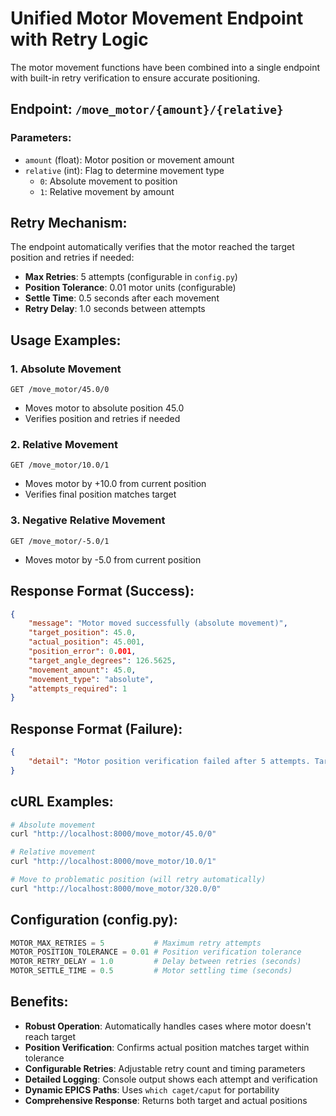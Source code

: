 # Unified Motor Movement Endpoint with Retry Logic

The motor movement functions have been combined into a single endpoint with built-in retry verification to ensure accurate positioning.

## Endpoint: `/move_motor/{amount}/{relative}`

### Parameters:
- `amount` (float): Motor position or movement amount
- `relative` (int): Flag to determine movement type
  - `0`: Absolute movement to position
  - `1`: Relative movement by amount

## Retry Mechanism:
The endpoint automatically verifies that the motor reached the target position and retries if needed:
- **Max Retries**: 5 attempts (configurable in `config.py`)
- **Position Tolerance**: 0.01 motor units (configurable)
- **Settle Time**: 0.5 seconds after each movement
- **Retry Delay**: 1.0 seconds between attempts

## Usage Examples:

### 1. Absolute Movement
```
GET /move_motor/45.0/0
```
- Moves motor to absolute position 45.0
- Verifies position and retries if needed

### 2. Relative Movement
```
GET /move_motor/10.0/1
```
- Moves motor by +10.0 from current position
- Verifies final position matches target

### 3. Negative Relative Movement
```
GET /move_motor/-5.0/1
```
- Moves motor by -5.0 from current position

## Response Format (Success):
```json
{
    "message": "Motor moved successfully (absolute movement)",
    "target_position": 45.0,
    "actual_position": 45.001,
    "position_error": 0.001,
    "target_angle_degrees": 126.5625,
    "movement_amount": 45.0,
    "movement_type": "absolute",
    "attempts_required": 1
}
```

## Response Format (Failure):
```json
{
    "detail": "Motor position verification failed after 5 attempts. Target: 320.0, Actual: 1.0, Error: 319.0"
}
```

## cURL Examples:
```bash
# Absolute movement
curl "http://localhost:8000/move_motor/45.0/0"

# Relative movement
curl "http://localhost:8000/move_motor/10.0/1"

# Move to problematic position (will retry automatically)
curl "http://localhost:8000/move_motor/320.0/0"
```

## Configuration (config.py):
```python
MOTOR_MAX_RETRIES = 5           # Maximum retry attempts
MOTOR_POSITION_TOLERANCE = 0.01 # Position verification tolerance
MOTOR_RETRY_DELAY = 1.0         # Delay between retries (seconds)
MOTOR_SETTLE_TIME = 0.5         # Motor settling time (seconds)
```

## Benefits:
- **Robust Operation**: Automatically handles cases where motor doesn't reach target
- **Position Verification**: Confirms actual position matches target within tolerance
- **Configurable Retries**: Adjustable retry count and timing parameters
- **Detailed Logging**: Console output shows each attempt and verification
- **Dynamic EPICS Paths**: Uses `which caget/caput` for portability
- **Comprehensive Response**: Returns both target and actual positions
